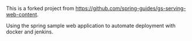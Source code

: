 This is a forked project from https://github.com/spring-guides/gs-serving-web-content.

Using the spring sample web application to automate deployment with docker and jenkins.
